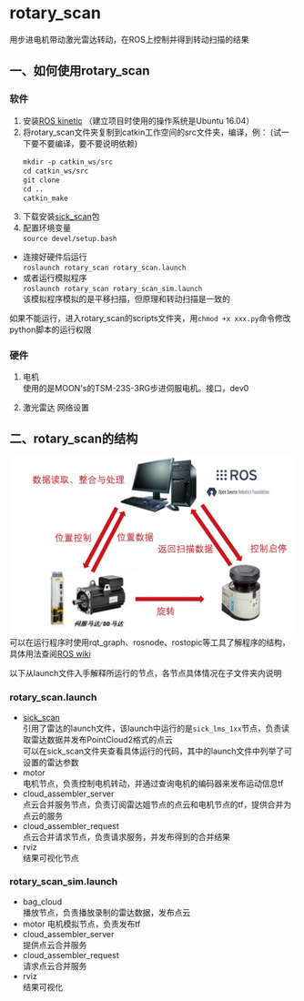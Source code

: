 # rotary_scan
用步进电机带动激光雷达转动，在ROS上控制并得到转动扫描的结果
## 一、如何使用rotary_scan
### 软件

1. 安装[ROS kinetic](https://wiki.ros.org/kinetic/Installation) （建立项目时使用的操作系统是Ubuntu 16.04）
2. 将rotary_scan文件夹复制到catkin工作空间的src文件夹，编译，例：  (试一下要不要编译，要不要说明依赖)  
	```
	mkdir -p catkin_ws/src
	cd catkin_ws/src
	git clone 
	cd ..
	catkin_make
	```
3. 下载安装[sick_scan](https://github.com/SICKAG/sick_scan)包
4. 配置环境变量  
`source devel/setup.bash`  
- 连接好硬件后运行  
`roslaunch rotary_scan rotary_scan.launch`  
- 或者运行模拟程序  
`roslaunch rotary_scan rotary_scan_sim.launch`  
该模拟程序模拟的是平移扫描，但原理和转动扫描是一致的

如果不能运行，进入rotary_scan的scripts文件夹，用`chmod +x xxx.py`命令修改python脚本的运行权限

### 硬件

1. 电机  
使用的是MOON's的TSM-23S-3RG步进伺服电机。接口，dev0

2. 激光雷达
网络设置

## 二、rotary_scan的结构
![structure](/structure.png)
可以在运行程序时使用rqt_graph、rosnode、rostopic等工具了解程序的结构，具体用法查阅[ROS wiki](wiki.ros.org)  

以下从launch文件入手解释所运行的节点，各节点具体情况在子文件夹内说明

### rotary_scan.launch
- [sick_scan](https://github.com/SICKAG/sick_scan)  
引用了雷达的launch文件，该launch中运行的是`sick_lms_1xx`节点，负责读取雷达数据并发布PointCloud2格式的点云  
可以在sick_scan文件夹查看具体运行的代码，其中的launch文件中列举了可设置的雷达参数
- motor  
电机节点，负责控制电机转动，并通过查询电机的编码器来发布运动信息tf
- cloud_assembler_server  
点云合并服务节点，负责订阅雷达姐节点的点云和电机节点的tf，提供合并为点云的服务
- cloud_assembler_request  
点云合并请求节点，负责请求服务，并发布得到的合并结果
- rviz  
结果可视化节点

### rotary_scan_sim.launch
- bag_cloud  
播放节点，负责播放录制的雷达数据，发布点云
- motor
电机模拟节点，负责发布tf
- cloud_assembler_server  
提供点云合并服务
- cloud_assembler_request  
请求点云合并服务
- rviz  
结果可视化
